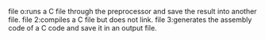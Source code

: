 file o:runs a C file through the preprocessor and save the result into another file.
file 2:compiles a C file but does not link.
file 3:generates the assembly code of a C code and save it in an output file.